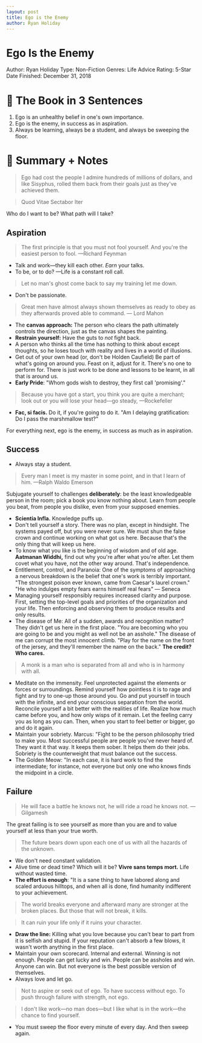 ```yaml
---
layout: post
title: Ego is the Enemy
author: Ryan Holiday
---
```


# Ego Is the Enemy

Author: Ryan Holiday
Type: Non-Fiction
Genres: Life Advice
Rating: 5-Star
Date Finished: December 31, 2018

# 🚀 The Book in 3 Sentences

1. Ego is an unhealthy belief in one's own importance.
2. Ego is the enemy, in success as in aspiration.
3. Always be learning, always be a student, and always be sweeping the floor.

# 📒 Summary + Notes

> Ego had cost the people I admire hundreds of millions of dollars, and like Sisyphus, rolled them back from their goals just as they've achieved them.
> 

> Quod Vitae Sectabor Iter

Who do I want to be? What path will I take?

## Aspiration

> The first principle is that you must not fool yourself. And you're the easiest person to fool. 
—Richard Feynman
> 
- Talk and work—they kill each other. *Earn* your talks.
- To be, or to do? —Life is a constant roll call.

> Let no man's ghost come back to say my training let me down.
> 
- Don't be passionate.

> Great men have almost always shown themselves as ready to obey as they afterwards proved able to command. — Lord Mahon
> 
- The **canvas approach:** The person who clears the path ultimately controls the direction, just as the canvas shapes the painting.
- **Restrain yourself:** Have the guts to *not* fight back.
- A person who thinks all the time has nothing to think about except thoughts, so he loses touch with reality and lives in a world of illusions.
- Get out of your own head (or, don't be Holden Caufield)
Be part of what's going on around you. Feast on it, adjust for it. There's no one to perform for. There is just work to be done and lessons to be learnt, in all that is around us.
- **Early Pride**: "Whom gods wish to destroy, they first call 'promising'."

> Because you have got a start, you think you are quite a merchant; look out or you will lose your head—go steady, —Rockefeller
> 
- **Fac, si facis.** Do it, if you're going to do it.
"Am I delaying gratification: Do I pass the marshmallow test?"

For everything next, ego is the enemy, in success as much as in aspiration.

## Success

- Always stay a student.

> Every man I meet is my master in some point, and in that I learn of him. —Ralph Waldo Emerson
> 

Subjugate yourself to challenges **deliberately**: be the least knowledgeable person in the room; pick a book you know nothing about. Learn from people you beat, from people you dislike, even from your supposed enemies.

- **Scientia Infla.** Knowledge puffs up.
- Don't tell yourself a story. There was no plan, except in hindsight. The systems payed off, but you were never sure. We must shun the false crown and continue working on what got us here. Because that's the only thing that will keep us here.
- To know what you like is the beginning of wisdom and of old age. **Aatmanan Widdhi,** find out why you're after what you're after. Let them covet what you have, not the other way around. That's independence.
- Entitlement, control, and Paranoia: One of the symptoms of approaching a nervous breakdown is the belief that one's work is terribly important. "The strongest poison ever known, came from Caesar's laurel crown." "He who indulges empty fears earns himself real fears" — Seneca
- Managing yourself responsibly requires increased clarity and purpose. First, setting the top-level goals and priorities of the organization and your life. Then enforcing and observing them to produce results and only results.
- The disease of Me: All of a sudden, awards and recognition matter? They didn't get us here in the first place. "You are becoming who you are going to be and you might as well not be an asshole." The disease of me can corrupt the most innocent climb. "Play for the name on the front of the jersey, and they'll remember the name on the back." **The credit? Who cares.**

> A monk is a man who is separated from all and who is in harmony with all.
> 
- Meditate on the immensity.
Feel unprotected against the elements or forces or surroundings. Remind yourself how pointless it is to rage and fight and try to one-up those around you. Go and put yourself in touch with the infinite, and end your conscious separation from the world. Reconcile yourself a bit better with the realities of life. Realize how much came before you, and how only wisps of it remain.
Let the feeling carry you as long as you can. Then, when you start to feel better or bigger, go and do it again.
- Maintain your sobriety. Marcus: "Fight to be the person philosophy tried to make you. Most successful people are people you've never heard of. They want it that way. It keeps them sober. It helps them do their jobs.
Sobriety is the counterweight that must balance out the success.
- The Golden Meow: "In each case, it is hard work to find the intermediate; for instance, not everyone but only one who knows finds the midpoint in a circle.

## Failure

> He will face a battle he knows not, 
he will ride a road he knows not.
—Gilgamesh
> 

The great failing is to see yourself as more than you are and to value yourself at less than your true worth.

> The future bears down upon each one of us with all the hazards of the unknown.
> 
- We don't need constant validation.
- Alive time or dead time? Which will it be?
**Vivre sans temps mort.** Life without wasted time.
- **The effort is enough**: "It is a sane thing to have labored along and scaled arduous hilltops, and when all is done, find humanity indifferent to your achievement.

> The world breaks everyone and afterward many are stronger at the broken places. But those that will not break, it kills.
> 

> It can ruin your life only if it ruins your character.
> 
- **Draw the line:** Killing what you love because you can't bear to part from it is selfish and stupid. If your reputation can't absorb a few blows, it wasn't worth anything in the first place.
- Maintain your own scorecard. Internal and external. Winning is not enough. People can get lucky and win. People can be assholes and win. Anyone can win. But not everyone is the best possible version of themselves.
- Always love and let go.

> Not to aspire or seek out of ego.
To have success without ego.
To push through failure with strength, not ego.
> 

> I don't like work—no man does—but I like what is in the work—the chance to find yourself.
> 
- You must sweep the floor every minute of every day. And then sweep again.